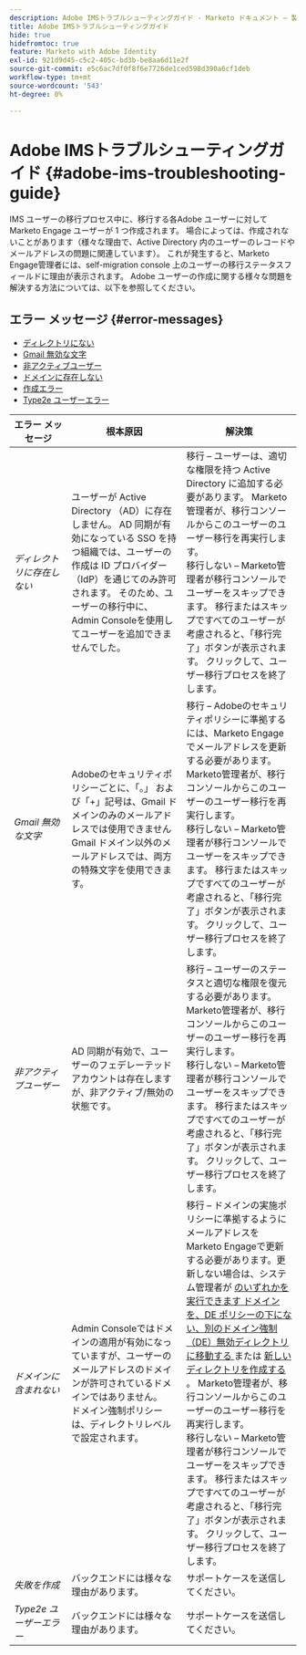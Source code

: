 ```yaml
---
description: Adobe IMSトラブルシューティングガイド - Marketo ドキュメント – 製品ドキュメント
title: Adobe IMSトラブルシューティングガイド
hide: true
hidefromtoc: true
feature: Marketo with Adobe Identity
exl-id: 921d9d45-c5c2-405c-bd3b-be8aa6d11e2f
source-git-commit: e5c6ac7df0f8f6e7726de1ced598d390a6cf1deb
workflow-type: tm+mt
source-wordcount: '543'
ht-degree: 0%

---
```


# Adobe IMSトラブルシューティングガイド {#adobe-ims-troubleshooting-guide}

IMS ユーザーの移行プロセス中に、移行する各Adobe ユーザーに対してMarketo Engage ユーザーが 1 つ作成されます。 場合によっては、作成されないことがあります（様々な理由で、Active Directory 内のユーザーのレコードやメールアドレスの問題に関連しています）。 これが発生すると、Marketo Engage管理者には、self-migration console 上のユーザーの移行ステータスフィールドに理由が表示されます。 Adobe ユーザーの作成に関する様々な問題を解決する方法については、以下を参照してください。

## エラー メッセージ {#error-messages}

* <a href="#not-in-directory"> ディレクトリにない </a>
* <a href="#gmail-invalid-character">Gmail 無効な文字 </a>
* <a href="#inactive-user"> 非アクティブユーザー </a>
* <a href="#not-in-domain"> ドメインに存在しない </a>
* <a href="#create-failure"> 作成エラー </a>
* <a href="#type2e-user-failure">Type2e ユーザーエラー </a>

<table>
<thead>
  <tr>
    <th style="width:20%">エラー メッセージ</th>
    <th style="width:40%">根本原因</th>
    <th style="width:40%">解決策</th>
  </tr>
  </thead>
<tbody>
  <tr>
    <td><i><a id="not-in-directory">ディレクトリに存在しない</a></i></td>
    <td>ユーザーが Active Directory （AD）に存在しません。 AD 同期が有効になっている SSO を持つ組織では、ユーザーの作成は ID プロバイダー（IdP）を通じてのみ許可されます。 そのため、ユーザーの移行中に、Admin Consoleを使用してユーザーを追加できませんでした。</td>
    <td>移行 – ユーザーは、適切な権限を持つ Active Directory に追加する必要があります。 Marketo管理者が、移行コンソールからこのユーザーのユーザー移行を再実行します。 
    <br> 移行しない – Marketo管理者が移行コンソールでユーザーをスキップできます。 移行またはスキップですべてのユーザーが考慮されると、「移行完了」ボタンが表示されます。 クリックして、ユーザー移行プロセスを終了します。</td>
  </tr>
  <tr>
    <td><i><a id="gmail-invalid-character">Gmail 無効な文字</a></i></td>
    <td>Adobeのセキュリティポリシーごとに、「。」 および「+」記号は、Gmail ドメインのみのメールアドレスでは使用できません  
    <br>Gmail ドメイン以外のメールアドレスでは、両方の特殊文字を使用できます。 </td>
    <td>移行 – Adobeのセキュリティポリシーに準拠するには、Marketo Engageでメールアドレスを更新する必要があります。 Marketo管理者が、移行コンソールからこのユーザーのユーザー移行を再実行します。<br> 移行しない – Marketo管理者が移行コンソールでユーザーをスキップできます。 移行またはスキップですべてのユーザーが考慮されると、「移行完了」ボタンが表示されます。 クリックして、ユーザー移行プロセスを終了します。</td>
  </tr>
  <tr>
    <td><i><a id="inactive-user">非アクティブユーザー</a></i></td>
    <td>AD 同期が有効で、ユーザーのフェデレーテッド アカウントは存在しますが、非アクティブ/無効の状態です。</td>
    <td>移行 – ユーザーのステータスと適切な権限を復元する必要があります。 Marketo管理者が、移行コンソールからこのユーザーのユーザー移行を再実行します。
    <br> 移行しない – Marketo管理者が移行コンソールでユーザーをスキップできます。 移行またはスキップですべてのユーザーが考慮されると、「移行完了」ボタンが表示されます。 クリックして、ユーザー移行プロセスを終了します。</td>
  </tr>
  <tr>
    <td><i><a id="not-in-domain">ドメインに含まれない</a></i></td>
    <td>Admin Consoleではドメインの適用が有効になっていますが、ユーザーのメールアドレスのドメインが許可されているドメインではありません。 
    <br> ドメイン強制ポリシーは、ディレクトリレベルで設定されます。</td>
    <td>移行 – ドメインの実施ポリシーに準拠するようにメールアドレスをMarketo Engageで更新する必要があります。更新しない場合は、システム管理者が <a href="https://helpx.adobe.com/enterprise/using/manage-domains-directories.html#move-domains-across-directories"> のいずれかを実行できます 
    ドメインを、DE ポリシーの下にない、別のドメイン強制（DE）無効ディレクトリに移動する </a> または <a href="https://helpx.adobe.com/jp/enterprise/using/set-up-identity.html"> 新しいディレクトリを作成する </a>。 Marketo管理者が、移行コンソールからこのユーザーのユーザー移行を再実行します。 <br> 移行しない – Marketo管理者が移行コンソールでユーザーをスキップできます。 移行またはスキップですべてのユーザーが考慮されると、「移行完了」ボタンが表示されます。 クリックして、ユーザー移行プロセスを終了します。</td>
  </tr>
  <tr>
    <td><i><a id="create-failure">失敗を作成</a></i></td>
    <td>バックエンドには様々な理由があります。</td>
    <td>サポートケースを送信してください。</td>
  </tr>
  <tr>
    <td><i><a id="type2e-user-failure">Type2e ユーザーエラー</a></i></td>
    <td>バックエンドには様々な理由があります。</td>
    <td>サポートケースを送信してください。</td>
  </tr>
</tbody>
</table>

